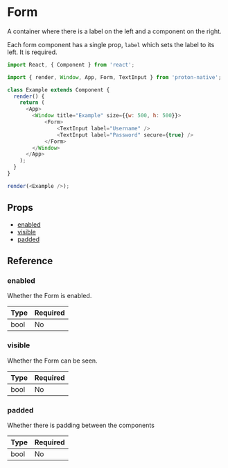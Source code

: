 # Form

A container where there is a label on the left and a component on the right.

Each form component has a single prop, `label` which sets the label to its left. It is required.

```javascript
import React, { Component } from 'react';

import { render, Window, App, Form, TextInput } from 'proton-native';

class Example extends Component {
  render() {
    return (
      <App>
        <Window title="Example" size={{w: 500, h: 500}}>
            <Form>
                <TextInput label="Username" />
                <TextInput label="Password" secure={true} />
            </Form>
        </Window>
      </App>
    );
  }
}

render(<Example />);
```

## Props

- [enabled](#enabled)
- [visible](#visible)
- [padded](#padded)

## Reference

### enabled

Whether the Form is enabled.

| **Type** | **Required** |
| --- | --- |
| bool | No |

### visible

Whether the Form can be seen.

| **Type** | **Required** |
| --- | --- |
| bool | No |

### padded

Whether there is padding between the components

| **Type** | **Required** |
| --- | --- |
| bool | No |
